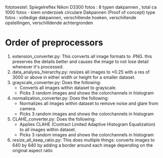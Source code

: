 fototoestel: Spiegelreflex Nikon D3300 
fotos      : 8 typen dakpannen , total ca 1000 fotos - kiem onderzoek circulare Dakpannen (Proof of concept)
type fotos : volledige dakpannen, verschillende hoeken, verschillende opstellingen, verschilldende achtergronden 

# Order of preprocessors

1. extension_converter.py: This converts all image formats to .PNG. this preserves the details better and causes the image to not lose detail whenever it's processed.
2. data_analysis_hierarchy.py: resizes all images to *0.25 with a res of 3000 or above in either width or height for a smaller dataset.
3. grayscale_converter.py: Does the following:
    * Converts all images within dataset to grayscale.
    * Picks 3 random images and shows the colorchannels in histogram
4. normalization_converter.py: Does the following:
    * Normalizes all images within dataset to remove noise and glare from camera.
    * Picks 3 random images and shows the colorchannels in histogram
5. CLAHE_converter.py: Does the following:
    * Applies CLAHE (Contract Limited Adaptive Histogram Equalization) to all images within dataset.
    * Picks 3 random images and shows the colorchannels in histogram
6. resize_all_keep_ratio.py: This does multiple things: converts images to 640 by 640 by adding a border around each image depending on the original aspect ratio